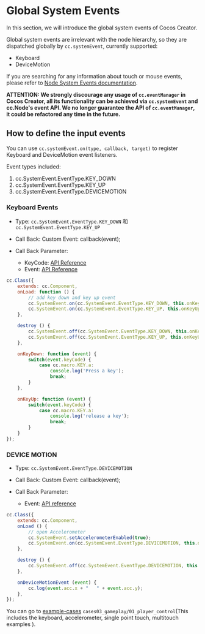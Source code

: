 # Global System Events

In this section, we will introduce the global system events of Cocos Creator.

Global system events are irrelevant with the node hierarchy, so they are dispatched globally by `cc.systemEvent`, currently supported:

- Keyboard
- DeviceMotion

If you are searching for any information about touch or mouse events, please refer to [Node System Events documentation](./internal-events.md).

**ATTENTION: We strongly discourage any usage of `cc.eventManager` in Cocos Creator, all its functionality can be achieved via `cc.systemEvent` and cc.Node's event API. We no longer guarantee the API of `cc.eventManager`, it could be refactored any time in the future.**

## How to define the input events

You can use `cc.systemEvent.on(type, callback, target)` to register Keyboard and DeviceMotion event listeners.

Event types included:

1. cc.SystemEvent.EventType.KEY_DOWN
2. cc.SystemEvent.EventType.KEY_UP
3. cc.SystemEvent.EventType.DEVICEMOTION

### Keyboard Events

- Type: `cc.SystemEvent.EventType.KEY_DOWN` 和 `cc.SystemEvent.EventType.KEY_UP`

- Call Back: Custom Event: callback(event);

- Call Back Parameter:
    - KeyCode: [API Reference](../../../api/en/classes/Event.EventKeyboard.html)
    - Event: [API Reference](../../../api/en/classes/Event.html)

```js
cc.Class({
    extends: cc.Component,
    onLoad: function () {
        // add key down and key up event
        cc.SystemEvent.on(cc.SystemEvent.EventType.KEY_DOWN, this.onKeyDown, this);
        cc.SystemEvent.on(cc.SystemEvent.EventType.KEY_UP, this.onKeyUp, this);
    },

    destroy () {
        cc.SystemEvent.off(cc.SystemEvent.EventType.KEY_DOWN, this.onKeyDown, this);
        cc.SystemEvent.off(cc.SystemEvent.EventType.KEY_UP, this.onKeyUp, this);
    },

    onKeyDown: function (event) {
        switch(event.keyCode) {
            case cc.macro.KEY.a:
                console.log('Press a key');
                break;
        }
    },

    onKeyUp: function (event) {
        switch(event.keyCode) {
            case cc.macro.KEY.a:
                console.log('release a key');
                break;
        }
    }
});
```

### DEVICE MOTION

- Type: `cc.SystemEvent.EventType.DEVICEMOTION`

- Call Back: Custom Event: callback(event);

- Call Back Parameter:
    - Event: [API reference](../../../api/en/classes/Event.html)

```js
cc.Class({
    extends: cc.Component,
    onLoad () {
        // open Accelerometer
        cc.SystemEvent.setAccelerometerEnabled(true);
        cc.SystemEvent.on(cc.SystemEvent.EventType.DEVICEMOTION, this.onDeviceMotionEvent, this);
    },

    destroy () {
        cc.SystemEvent.off(cc.SystemEvent.EventType.DEVICEMOTION, this.onDeviceMotionEvent, this);
    },

    onDeviceMotionEvent (event) {
        cc.log(event.acc.x + "   " + event.acc.y);
    },
});
```

You can go to [example-cases](https://github.com/cocos-creator/example-cases) `cases03_gameplay/01_player_control`(This includes the keyboard, accelerometer, single point touch, multitouch examples
).
